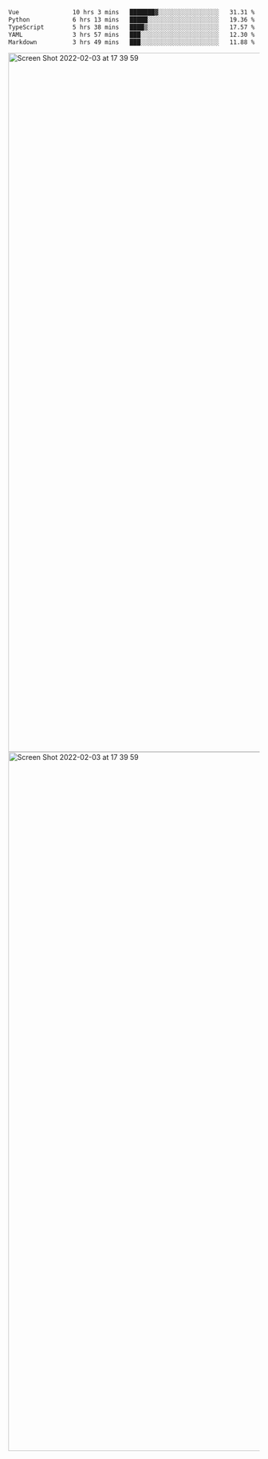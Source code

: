 <!--START_SECTION:waka-->

```txt
Vue               10 hrs 3 mins   ███████▓░░░░░░░░░░░░░░░░░   31.31 %
Python            6 hrs 13 mins   █████░░░░░░░░░░░░░░░░░░░░   19.36 %
TypeScript        5 hrs 38 mins   ████▒░░░░░░░░░░░░░░░░░░░░   17.57 %
YAML              3 hrs 57 mins   ███░░░░░░░░░░░░░░░░░░░░░░   12.30 %
Markdown          3 hrs 49 mins   ███░░░░░░░░░░░░░░░░░░░░░░   11.88 %
```

<!--END_SECTION:waka-->

<img width="1400" alt="Screen Shot 2022-02-03 at 17 39 59" src="https://user-images.githubusercontent.com/45716542/152387304-f2b60485-53a6-4f4b-a818-5cefb1b0c0ae.png">
<img width="1400" alt="Screen Shot 2022-02-03 at 17 39 59" src="https://user-images.githubusercontent.com/45716542/152387273-ea5cdf21-2a45-44da-8bef-00c1763b1d42.png">
